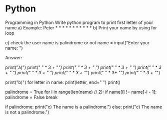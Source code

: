 # Python
Programming in Python
Write python program to print first letter of your name 
a) Example: Peter
               *      *
               *             *
               *              *
               *      *
               *
               *
               *
b) Print your name by using for loop

c) check the user name is palindrome or not
name = input("Enter your name: ")

Answer:-

print("a)")
print(" " * 3 + "*")
print(" " * 3 + "*      *")
print(" " * 3 + "*             *")
print(" " * 3 + "*              *")
print(" " * 3 + "*      *")
print(" " * 3 + "*")
print(" " * 3+ "*")
print(" " * 3 + "*")


print("b)")
for letter in name:
    print(letter, end=" ")
print()


palindrome = True
for i in range(len(name) // 2):
    if name[i] != name[-i - 1]:
        palindrome = False
        break

if palindrome:
    print("c) The name is a palindrome.")
else:
    print("c) The name is not a palindrome.")
